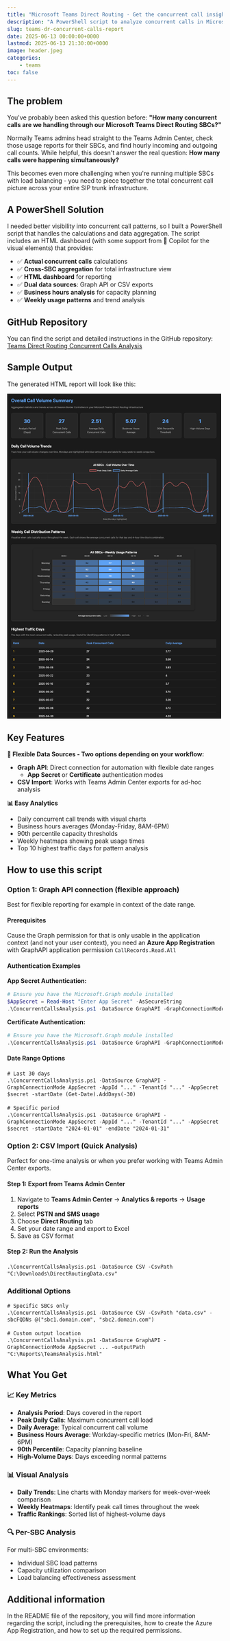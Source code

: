 ```yaml
---
title: "Microsoft Teams Direct Routing - Get the concurrent call insights 📞"
description: "A PowerShell script to analyze concurrent calls in Microsoft Teams Direct Routing environments"
slug: teams-dr-concurrent-calls-report
date: 2025-06-13 00:00:00+0000
lastmod: 2025-06-13 21:30:00+0000
image: header.jpeg
categories:
    - teams
toc: false
---
```


## The problem 
You've probably been asked this question before: **"How many concurrent calls are we handling through our Microsoft Teams Direct Routing SBCs?"**

Normally Teams admins head straight to the Teams Admin Center, check those usage reports for their SBCs, and find hourly incoming and outgoing call counts. While helpful, this doesn't answer the real question: **How many calls were happening simultaneously?**

This becomes even more challenging when you're running multiple SBCs with load balancing - you need to piece together the total concurrent call picture across your entire SIP trunk infrastructure.

## A PowerShell Solution
I needed better visibility into concurrent call patterns, so I built a PowerShell script that handles the calculations and data aggregation. The script includes an HTML dashboard (with some support from 🤖 Copilot for the visual elements) that provides:

- ✅ **Actual concurrent calls** calculations
- ✅ **Cross-SBC aggregation** for total infrastructure view
- ✅ **HTML dashboard** for reporting
- ✅ **Dual data sources**: Graph API or CSV exports
- ✅ **Business hours analysis** for capacity planning
- ✅ **Weekly usage patterns** and trend analysis



## GitHub Repository
You can find the script and detailed instructions in the GitHub repository: [Teams Direct Routing Concurrent Calls Analysis](https://github.com/t-nebel/dr-concurrent-calls-report)

## Sample Output

The generated HTML report will look like this:

<a href="screenshot_overview.png" target="_blank"><img src="screenshot_overview.png" width="500" alt="Sample Output Screenshot"></a>

## Key Features

**🔄 Flexible Data Sources - Two options depending on your workflow:**
- **Graph API**: Direct connection for automation with flexible date ranges
  - **App Secret** or **Certificate** authentication modes
- **CSV Import**: Works with Teams Admin Center exports for ad-hoc analysis

**📊 Easy Analytics**
- Daily concurrent call trends with visual charts
- Business hours averages (Monday-Friday, 8AM-6PM)
- 90th percentile capacity thresholds
- Weekly heatmaps showing peak usage times
- Top 10 highest traffic days for pattern analysis

## How to use this script

### Option 1: Graph API connection (flexible approach)

Best for flexible reporting for example in context of the date range.

#### Prerequisites
Cause the Graph permission for that is only usable in the application context (and not your user context), you need an **Azure App Registration** with GraphAPI application permission `CallRecords.Read.All`

#### Authentication Examples

**App Secret Authentication:**
```powershell
# Ensure you have the Microsoft.Graph module installed
$AppSecret = Read-Host "Enter App Secret" -AsSecureString
.\ConcurrentCallsAnalysis.ps1 -DataSource GraphAPI -GraphConnectionMode AppSecret -AppId "your-app-id" -TenantId "your-tenant-id" -AppSecret $AppSecret
```

**Certificate Authentication:**
```powershell
# Ensure you have the Microsoft.Graph module installed
.\ConcurrentCallsAnalysis.ps1 -DataSource GraphAPI -GraphConnectionMode Certificate -AppId "your-app-id" -TenantId "your-tenant-id" -CertificateThumbprint "cert-thumbprint"
```

#### Date Range Options
```
# Last 30 days
.\ConcurrentCallsAnalysis.ps1 -DataSource GraphAPI -GraphConnectionMode AppSecret -AppId "..." -TenantId "..." -AppSecret $secret -startDate (Get-Date).AddDays(-30)

# Specific period
.\ConcurrentCallsAnalysis.ps1 -DataSource GraphAPI -GraphConnectionMode AppSecret -AppId "..." -TenantId "..." -AppSecret $secret -startDate "2024-01-01" -endDate "2024-01-31"
```

### Option 2: CSV Import (Quick Analysis)

Perfect for one-time analysis or when you prefer working with Teams Admin Center exports.

#### Step 1: Export from Teams Admin Center
1. Navigate to **Teams Admin Center** → **Analytics & reports** → **Usage reports**
2. Select **PSTN and SMS usage**
3. Choose **Direct Routing** tab
4. Set your date range and export to Excel
5. Save as CSV format

#### Step 2: Run the Analysis
```
.\ConcurrentCallsAnalysis.ps1 -DataSource CSV -CsvPath "C:\Downloads\DirectRoutingData.csv"
```

### Additional Options
```
# Specific SBCs only
.\ConcurrentCallsAnalysis.ps1 -DataSource CSV -CsvPath "data.csv" -sbcFQDNs @("sbc1.domain.com", "sbc2.domain.com")

# Custom output location
.\ConcurrentCallsAnalysis.ps1 -DataSource GraphAPI -GraphConnectionMode AppSecret ... -outputPath "C:\Reports\TeamsAnalysis.html"
```

## What You Get

### 📈 Key Metrics
- **Analysis Period**: Days covered in the report
- **Peak Daily Calls**: Maximum concurrent call load
- **Daily Average**: Typical concurrent call volume
- **Business Hours Average**: Workday-specific metrics (Mon-Fri, 8AM-6PM)
- **90th Percentile**: Capacity planning baseline
- **High-Volume Days**: Days exceeding normal patterns

### 📊 Visual Analysis
- **Daily Trends**: Line charts with Monday markers for week-over-week comparison
- **Weekly Heatmaps**: Identify peak call times throughout the week
- **Traffic Rankings**: Sorted list of highest-volume days

### 🔍 Per-SBC Analysis
For multi-SBC environments:
- Individual SBC load patterns
- Capacity utilization comparison
- Load balancing effectiveness assessment

## Additional information
In the README file of the repository, you will find more information regarding the script, including the prerequisites, how to create the Azure App Registration, and how to set up the required permissions.



